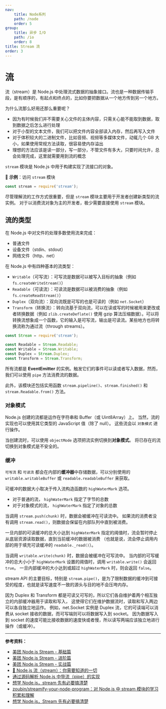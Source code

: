 ```yaml
---
nav:
    title: Node系列
    path: /node
    order: 5
group:
    title: 异步 I/O
    path: /io
    order: 8
title: Stream 流
order: 3
---
```


# 流

流（stream）是 Node.js 中处理流式数据的抽象接口。流也是一种数据传输手段，是有顺序的，有起点和终点的，比如你要把数据从一个地方传到另一个地方。

为什么流那么好用还那么重要呢？

- 因为有时候我们并不需要关心文件的主体内容，只需关心能不能取到数据，取到数据之后怎么进行处理
- 对于小型的文本文件，我们可以把文件内容全部读入内存，然后再写入文件
- 对于体积较大的二进制文件，比如音频、视频等多媒体文件，动辄几个 GB 大小，如果使用常规方法读取，很容易使内存溢出
- 理想的方法应该是读一部分，写一部分，不管文件有多大，只要时间允许，总会处理完成，这里就需要用到流的概念

`stream` 模块是 Node.js 中用于构建实现了流接口的对象。

🌰 **示例**：访问 `stream` 模块

```js
const stream = require('stream');
```

尽管理解流的工作方式很重要，但是 `stream` 模块主要用于开发者创建新类型的流实例。 对于以消费流对象为主的开发者，极少需要直接使用 `stream` 模块。

## 流的类型

在 Node.js 中对文件的处理多数使用流来完成：

- 普通文件
- 设备文件（stdin、stdout）
- 网络文件（http、net）

在 Node.js 中有四种基本的流类型：

- `Writable`（可写流）：可写流是数据可以被写入目标的抽象（例如 `fs.createWriteStream()`）
- `Readable`（可读流）：可读流是数据可以被消费的抽象（例如 `fs.createReadStream()`）
- `Duplex`（双向流）：双向流既是可写的也是可读的（例如 `net.Socket`）
- `Transform`（转换流）：转向流基于双向流，可以在读或写的时候被用来更改或者转换数据（例如 `zlib.createDeflate()` 使用 gzip 算法压缩数据）。可以将转换流想象成一个函数，它的输入是可写流，输出是可读流。某些地方也将转换流称为通过流（through streams）。

```js
const Stream = require('stream');

const Readable = Stream.Readable;
const Writable = Stream.Writable;
const Duplex = Stream.Duplex;
const Transform = Stream.Transform;
```

所有流都是 **EventEmitter** 的实例。触发它们的事件可以读或者写入数据，然而，我们可以使用 `pipe` 方法消费流的数据。

此外，该模块还包括实用函数 `stream.pipeline()`、`stream.finished()` 和 `stream.Readable.from()` 方法。

### 对象模式

Node.js 创建的流都是运作在字符串和 Buffer（或 Uint8Array）上。 当然，流的实现也可以使用其它类型的 JavaScript 值（除了 null）。 这些流会以 `对象模式` 进行操作。

当创建流时，可以使用 `objectMode` 选项把流实例切换到**对象模式**。 将已存在的流切换到对象模式是不安全的。

### 缓冲

`可写流` 和 `可读流` 都会在内部的**缓冲器**中存储数据，可以分别使用的 `writable.writableBuffer` 或 `readable.readableBuffer` 来获取。

可缓冲的数据大小取决于传入流构造函数的 `highWaterMark` 选项。

- 对于普通的流， `highWaterMark` 指定了字节的总数
- 对于对象模式的流， `highWaterMark` 指定了对象的总数

当调用 `stream.push(chunk)` 时，数据会被缓冲在可读流中。 如果流的消费者没有调用 `stream.read()`，则数据会保留在内部队列中直到被消费。

一旦内部的可读缓冲的总大小达到 `highWaterMark` 指定的阈值时，流会暂时停止从底层资源读取数据，直到当前缓冲的数据被消费 （也就是说，流会停止调用内部的用于填充可读缓冲的 `readable._read()`）。

当调用 `writable.write(chunk)` 时，数据会被缓冲在可写流中。 当内部的可写缓冲的总大小小于 `highWaterMark` 设置的阈值时，调用 `writable.write()` 会返回 `true`。 一旦内部缓冲的大小达到或超过 `highWaterMark` 时，则会返回 `false`。

stream API 的主要目标，特别是 `stream.pipe()`，是为了限制数据的缓冲到可接受的程度，也就是读写速度不一致的源头与目的地不会压垮内存。

因为 Duplex 和 Transform 都是可读又可写的，所以它们各自维护着两个相互独立的内部缓冲器用于读取和写入， 这使得它们在维护数据流时，读取和写入两边可以各自独立地运作。 例如，net.Socket 实例是 Duplex 流，它的可读端可以消费从 socket 接收的数据，而可写端则可以将数据写入到 socket。 因为数据写入到 socket 的速度可能比接收数据的速度快或者慢，所以读写两端应该独立地进行操作（或缓冲）。

---

**参考资料：**

- [美团 Node.js Stream - 基础篇](https://tech.meituan.com/2016/07/08/stream-basics.html)
- [美团 Node.js Stream - 进阶篇](https://tech.meituan.com/2016/07/15/stream-internals.html)
- [美团 Node.js Stream - 实战篇](https://tech.meituan.com/2016/07/22/stream-in-action.html)
- [📝 Node.js 流（stream）：你需要知道的一切](https://zhuanlan.zhihu.com/p/36728655)
- [通过源码解析 Node.js 中导流（pipe）的实现](https://cnodejs.org/topic/56ba030271204e03637a3870)
- [想学 Node.js，stream 先有必要搞清楚](https://juejin.im/post/5d25ce36f265da1ba84ab97a)
- [zoubin/streamify-your-node-program：对 Node.js 中 stream 模块的学习积累和理解](https://github.com/zoubin/streamify-your-node-program)
- [想学 Node.js，Stream 先有必要搞清楚](https://juejin.im/post/5d25ce36f265da1ba84ab97a)
